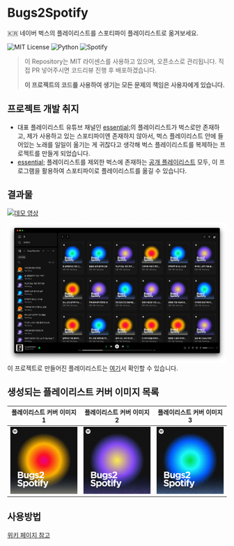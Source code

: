 # Bugs2Spotify

🇰🇷 네이버 벅스의 플레이리스트를 스포티파이 플레이리스트로 옮겨보세요.

![MIT License](https://img.shields.io/badge/License-MIT-brightgreen.svg?style=for-the-badge&labelColor=000)
![Python](https://img.shields.io/static/v1?style=for-the-badge&message=Python&color=3776AB&logo=Python&logoColor=FFFFFF&label=)
![Spotify](https://img.shields.io/static/v1?style=for-the-badge&message=Spotify&color=1DB954&logo=Spotify&logoColor=FFFFFF&label=)

> 이 Repository는 MIT 라이센스를 사용하고 있으며, 오픈소스로 관리됩니다. 직접 PR 넣어주시면 코드리뷰 진행 후 배포하겠습니다.
> 
> **이 프로젝트의 코드를 사용하여 생기는 모든 문제의 책임은 사용자에게 있습니다.**

## 프로젝트 개발 취지
- 대표 플레이리스트 유튜브 채널인 [essential;](https://www.youtube.com/@essentialme)의 플레이리스트가 벅스로만 존재하고, 제가 사용하고 있는 스포티파이엔 존재하지 않아서, 벅스 플레이리스트 안에 들어있는 노래를 일일이 옮기는 게 귀찮다고 생각해 벅스 플레이리스트를 복제하는 프로젝트를 만들게 되었습니다.
- [essential;](https://www.youtube.com/@essentialme) 플레이리스트를 제외한 벅스에 존재하는 [공개 플레이리스트](https://music.bugs.co.kr/musicpd) 모두, 이 프로그램을 활용하여 스포티파이로 플레이리스트를 옮길 수 있습니다.

## 결과물

[![데모 영상](https://img.youtube.com/vi/sDRBQ_NufKY/maxresdefault.jpg)](https://youtu.be/sDRBQ_NufKY "Bugs2Spotify")

![Result Image](https://raw.githubusercontent.com/kitae0522/Bugs2Spotify/main/docs/result.png)
이 프로젝트로 만들어진 플레이리스트는 [여기](https://open.spotify.com/user/ox51v4ufh85178td59zicrmue/playlists)서 확인할 수 있습니다.

## 생성되는 플레이리스트 커버 이미지 목록

|                                                    플레이리스트 커버 이미지 1                                                     |                                                    플레이리스트 커버 이미지 2                                                     |                                                    플레이리스트 커버 이미지 3                                                     |
|:----------------------------------------------------------------------------------------------------------------------:|:----------------------------------------------------------------------------------------------------------------------:|:----------------------------------------------------------------------------------------------------------------------:|
| <img width="210px" src="https://raw.githubusercontent.com/kitae0522/Bugs2Spotify/main/img/playlist-thumbnail-1.jpeg"/> | <img width="210px" src="https://raw.githubusercontent.com/kitae0522/Bugs2Spotify/main/img/playlist-thumbnail-2.jpeg"/> | <img width="210px" src="https://raw.githubusercontent.com/kitae0522/Bugs2Spotify/main/img/playlist-thumbnail-3.jpeg"/> |

## 사용방법
[위키 페이지 참고](https://github.com/kitae0522/Bugs2Spotify/wiki)